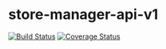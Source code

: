 # store-manager-api-v1
[![Build Status](https://travis-ci.com/deytola/store-manager-api-v1.svg?branch=products-api-patch)](https://travis-ci.com/deytola/store-manager-api-v1)
[![Coverage Status](https://coveralls.io/repos/github/deytola/store-manager-api-v1/badge.svg?branch=products-api-patch)](https://coveralls.io/github/deytola/store-manager-api-v1?branch=products-api)
